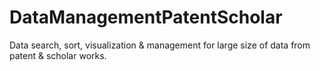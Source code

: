 # DataManagementPatentScholar
Data search, sort, visualization &amp; management for large size of data from patent &amp; scholar works.
